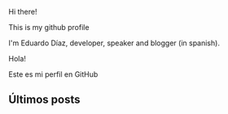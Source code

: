 Hi there!

This is my github profile

I'm Eduardo Díaz,  developer, speaker and blogger (in spanish).

Hola!

Este es mi perfil en GitHub

## Últimos posts

<!-- BLOG-POST-LIST:START -->
<!-- BLOG-POST-LIST:END -->

[website]: https://lnds.net/
[website]: https://programando.org/
[website]: https://akarru.com/
[twitter]: https://twitter.com/lnds
